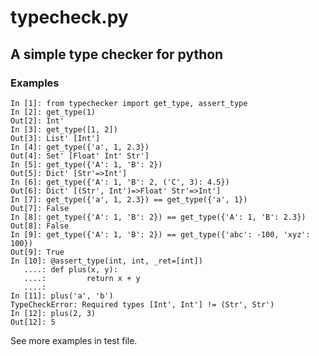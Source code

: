 # typecheck.py
## A simple type checker for python
### Examples

    In [1]: from typechecker import get_type, assert_type
    In [2]: get_type(1)
    Out[2]: Int'
    In [3]: get_type([1, 2])
    Out[3]: List' [Int']
    In [4]: get_type({'a', 1, 2.3})
    Out[4]: Set' [Float' Int' Str']
    In [5]: get_type({'A': 1, 'B': 2})
    Out[5]: Dict' [Str'=>Int']
    In [6]: get_type({'A': 1, 'B': 2, ('C', 3): 4.5})
    Out[6]: Dict' [(Str', Int')=>Float' Str'=>Int']
    In [7]: get_type({'a', 1, 2.3}) == get_type({'a', 1})
    Out[7]: False
    In [8]: get_type({'A': 1, 'B': 2}) == get_type({'A': 1, 'B': 2.3})
    Out[8]: False
    In [9]: get_type({'A': 1, 'B': 2}) == get_type({'abc': -100, 'xyz': 100})
    Out[9]: True
    In [10]: @assert_type(int, int, _ret=[int])
       ....: def plus(x, y):
       ....:         return x + y
       ....:
    In [11]: plus('a', 'b')
    TypeCheckError: Required types [Int', Int'] != (Str', Str')
    In [12]: plus(2, 3)
    Out[12]: 5


See more examples in test file.
